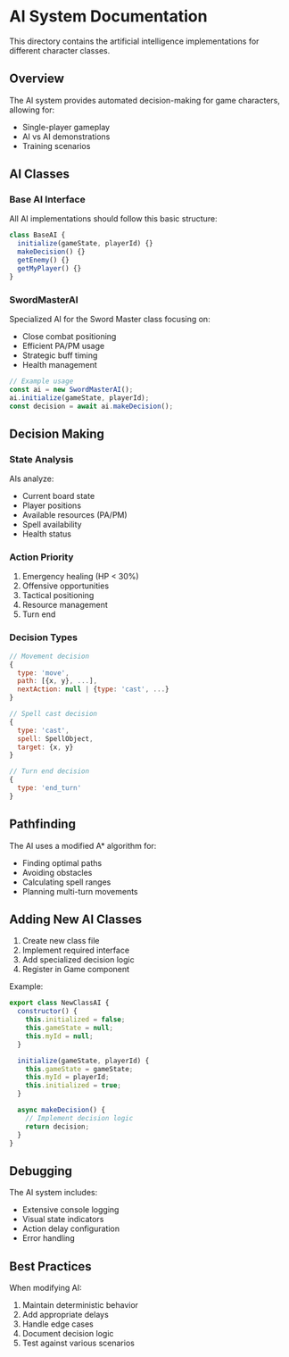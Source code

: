 # AI System Documentation

This directory contains the artificial intelligence implementations for different character classes.

## Overview

The AI system provides automated decision-making for game characters, allowing for:
- Single-player gameplay
- AI vs AI demonstrations
- Training scenarios

## AI Classes

### Base AI Interface
All AI implementations should follow this basic structure:
```javascript
class BaseAI {
  initialize(gameState, playerId) {}
  makeDecision() {}
  getEnemy() {}
  getMyPlayer() {}
}
```

### SwordMasterAI
Specialized AI for the Sword Master class focusing on:
- Close combat positioning
- Efficient PA/PM usage
- Strategic buff timing
- Health management

```javascript
// Example usage
const ai = new SwordMasterAI();
ai.initialize(gameState, playerId);
const decision = await ai.makeDecision();
```

## Decision Making

### State Analysis
AIs analyze:
- Current board state
- Player positions
- Available resources (PA/PM)
- Spell availability
- Health status

### Action Priority
1. Emergency healing (HP < 30%)
2. Offensive opportunities
3. Tactical positioning
4. Resource management
5. Turn end

### Decision Types
```javascript
// Movement decision
{
  type: 'move',
  path: [{x, y}, ...],
  nextAction: null | {type: 'cast', ...}
}

// Spell cast decision
{
  type: 'cast',
  spell: SpellObject,
  target: {x, y}
}

// Turn end decision
{
  type: 'end_turn'
}
```

## Pathfinding

The AI uses a modified A* algorithm for:
- Finding optimal paths
- Avoiding obstacles
- Calculating spell ranges
- Planning multi-turn movements

## Adding New AI Classes

1. Create new class file
2. Implement required interface
3. Add specialized decision logic
4. Register in Game component

Example:
```javascript
export class NewClassAI {
  constructor() {
    this.initialized = false;
    this.gameState = null;
    this.myId = null;
  }

  initialize(gameState, playerId) {
    this.gameState = gameState;
    this.myId = playerId;
    this.initialized = true;
  }

  async makeDecision() {
    // Implement decision logic
    return decision;
  }
}
```

## Debugging

The AI system includes:
- Extensive console logging
- Visual state indicators
- Action delay configuration
- Error handling

## Best Practices

When modifying AI:
1. Maintain deterministic behavior
2. Add appropriate delays
3. Handle edge cases
4. Document decision logic
5. Test against various scenarios